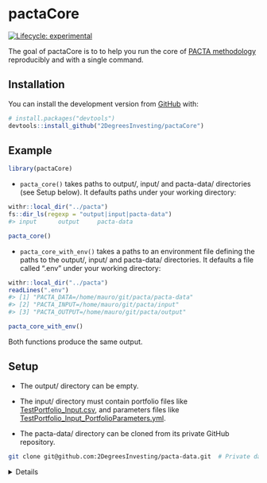 
<!-- README.md is generated from README.Rmd. Please edit that file -->

# pactaCore

<!-- badges: start -->

[![Lifecycle:
experimental](https://img.shields.io/badge/lifecycle-experimental-orange.svg)](https://lifecycle.r-lib.org/articles/stages.html#experimental)
<!-- badges: end -->

The goal of pactaCore is to to help you run the core of [PACTA
methodology](https://2degrees-investing.org/resource/pacta/)
reproducibly and with a single command.

## Installation

You can install the development version from
[GitHub](https://github.com/) with:

``` r
# install.packages("devtools")
devtools::install_github("2DegreesInvesting/pactaCore")
```

## Example

``` r
library(pactaCore)
```

-   `pacta_core()` takes paths to output/, input/ and pacta-data/
    directories (see Setup below). It defaults paths under your working
    directory:

``` r
withr::local_dir("../pacta")
fs::dir_ls(regexp = "output|input|pacta-data")
#> input      output     pacta-data
```

``` r
pacta_core()
```

-   `pacta_core_with_env()` takes a paths to an environment file
    defining the paths to the output/, input/ and pacta-data/
    directories. It defaults a file called “.env” under your working
    directory:

``` r
withr::local_dir("../pacta")
readLines(".env")
#> [1] "PACTA_DATA=/home/mauro/git/pacta/pacta-data"
#> [2] "PACTA_INPUT=/home/mauro/git/pacta/input"    
#> [3] "PACTA_OUTPUT=/home/mauro/git/pacta/output"
```

``` r
pacta_core_with_env()
```

Both functions produce the same output.

## Setup

-   The output/ directory can be empty.

-   The input/ directory must contain portfolio files like
    [TestPortfolio\_Input.csv](https://github.com/2DegreesInvesting/pactaCore/blob/master/working_dir/20_Raw_Inputs/TestPortfolio_Input.csv),
    and parameters files like
    [TestPortfolio\_Input\_PortfolioParameters.yml](https://github.com/2DegreesInvesting/pactaCore/blob/master/working_dir/10_Parameter_File/TestPortfolio_Input_PortfolioParameters.yml).

-   The pacta-data/ directory can be cloned from its private GitHub
    repository.

``` bash
git clone git@github.com:2DegreesInvesting/pacta-data.git  # Private data!
```

<details>

Each corresponding `<pair-name>` the portfolio and parameter files must
be named `<pair-name>_Input.csv` and
`<pair-name>_Input_PortfolioParameters.yml`, respectively. For example:

-   This pair is valid: `a_Input.csv`,
    `a_Input_PortfolioParameters.yml`.

-   This pair is invalid: `a_Input.csv`,
    `b_Input_PortfolioParameters.yml`.

In the parameter files, whatever values you give to `portfolio_name_in`
and `investor_name_in` will populate the columns `portfolio_name` and
`investor_name` of some output files. For example:

-   A parameter file:

``` r
default:
    parameters:
        portfolio_name_in: TestPortfolio_Input
        investor_name_in: Test
        peer_group: pensionfund
        language: EN
        project_code: CHPA2020
```

-   A few rows of some relevant output files and columns:

``` r
$Bonds_results_company.rda
       portfolio_name investor_name
1 TestPortfolio_Input          Test
2 TestPortfolio_Input          Test
3 TestPortfolio_Input          Test

$Bonds_results_map.rda
       portfolio_name investor_name
1 TestPortfolio_Input          Test
2 TestPortfolio_Input          Test
3 TestPortfolio_Input          Test

$Bonds_results_portfolio.rda
       portfolio_name investor_name
1 TestPortfolio_Input          Test
2 TestPortfolio_Input          Test
3 TestPortfolio_Input          Test
```

-   The tree of the input/ directory:

``` bash
(input)
├── TestPortfolio_Input.csv
└── TestPortfolio_Input_PortfolioParameters.yml

0 directories, 2 files
```

-   The tree of the output/ directory before `pacta_core()`:

``` bash
(output)

0 directories, 0 files
```

-   The tree of the output/ directory after `pacta_core()`:

``` bash
output
└── working_dir
    ├── 00_Log_Files
    │   └── TestPortfolio_Input
    ├── 10_Parameter_File
    │   └── TestPortfolio_Input_PortfolioParameters.yml
    ├── 20_Raw_Inputs
    │   └── TestPortfolio_Input.csv
    ├── 30_Processed_Inputs
    │   └── TestPortfolio_Input
    │       ├── audit_file.csv
    │       ├── audit_file.rda
    │       ├── bonds_portfolio.rda
    │       ├── coveragegraph.json
    │       ├── coveragegraphlegend.json
    │       ├── coveragetextvar.json
    │       ├── emissions.rda
    │       ├── equity_portfolio.rda
    │       ├── fund_coverage_summary.rda
    │       ├── invalidsecurities.csv
    │       ├── invalidsecurities.json
    │       ├── overview_portfolio.rda
    │       ├── portfolio_weights.json
    │       └── total_portfolio.rda
    ├── 40_Results
    │   └── TestPortfolio_Input
    │       ├── Bonds_results_company.rda
    │       ├── Bonds_results_map.rda
    │       ├── Bonds_results_portfolio.rda
    │       ├── Equity_results_company.rda
    │       ├── Equity_results_map.rda
    │       └── Equity_results_portfolio.rda
    └── 50_Outputs
        └── TestPortfolio_Input
```

</details>
